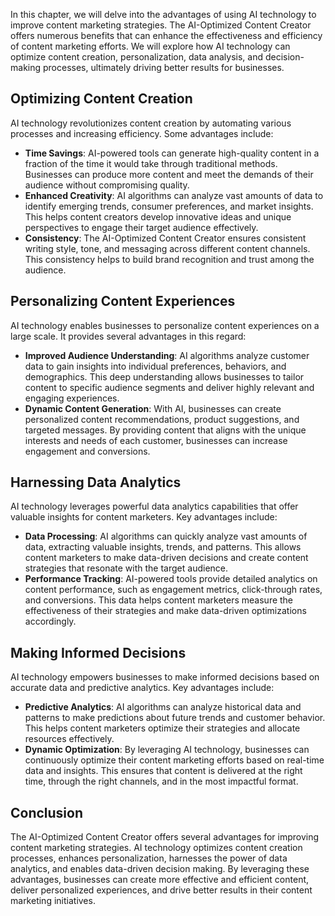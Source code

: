 

In this chapter, we will delve into the advantages of using AI technology to improve content marketing strategies. The AI-Optimized Content Creator offers numerous benefits that can enhance the effectiveness and efficiency of content marketing efforts. We will explore how AI technology can optimize content creation, personalization, data analysis, and decision-making processes, ultimately driving better results for businesses.

## Optimizing Content Creation

AI technology revolutionizes content creation by automating various processes and increasing efficiency. Some advantages include:

- **Time Savings**: AI-powered tools can generate high-quality content in a fraction of the time it would take through traditional methods. Businesses can produce more content and meet the demands of their audience without compromising quality.
- **Enhanced Creativity**: AI algorithms can analyze vast amounts of data to identify emerging trends, consumer preferences, and market insights. This helps content creators develop innovative ideas and unique perspectives to engage their target audience effectively.
- **Consistency**: The AI-Optimized Content Creator ensures consistent writing style, tone, and messaging across different content channels. This consistency helps to build brand recognition and trust among the audience.

## Personalizing Content Experiences

AI technology enables businesses to personalize content experiences on a large scale. It provides several advantages in this regard:

- **Improved Audience Understanding**: AI algorithms analyze customer data to gain insights into individual preferences, behaviors, and demographics. This deep understanding allows businesses to tailor content to specific audience segments and deliver highly relevant and engaging experiences.
- **Dynamic Content Generation**: With AI, businesses can create personalized content recommendations, product suggestions, and targeted messages. By providing content that aligns with the unique interests and needs of each customer, businesses can increase engagement and conversions.

## Harnessing Data Analytics

AI technology leverages powerful data analytics capabilities that offer valuable insights for content marketers. Key advantages include:

- **Data Processing**: AI algorithms can quickly analyze vast amounts of data, extracting valuable insights, trends, and patterns. This allows content marketers to make data-driven decisions and create content strategies that resonate with the target audience.
- **Performance Tracking**: AI-powered tools provide detailed analytics on content performance, such as engagement metrics, click-through rates, and conversions. This data helps content marketers measure the effectiveness of their strategies and make data-driven optimizations accordingly.

## Making Informed Decisions

AI technology empowers businesses to make informed decisions based on accurate data and predictive analytics. Key advantages include:

- **Predictive Analytics**: AI algorithms can analyze historical data and patterns to make predictions about future trends and customer behavior. This helps content marketers optimize their strategies and allocate resources effectively.
- **Dynamic Optimization**: By leveraging AI technology, businesses can continuously optimize their content marketing efforts based on real-time data and insights. This ensures that content is delivered at the right time, through the right channels, and in the most impactful format.

## Conclusion

The AI-Optimized Content Creator offers several advantages for improving content marketing strategies. AI technology optimizes content creation processes, enhances personalization, harnesses the power of data analytics, and enables data-driven decision making. By leveraging these advantages, businesses can create more effective and efficient content, deliver personalized experiences, and drive better results in their content marketing initiatives.

